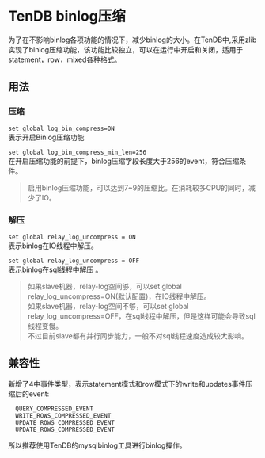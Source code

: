 # TenDB binlog压缩
为了在不影响binlog各项功能的情况下，减少binlog的大小。在TenDB中,采用zlib实现了binlog压缩功能，该功能比较独立，可以在运行中开启和关闭，适用于statement，row，mixed各种格式。


## 用法
### 压缩

`set global log_bin_compress=ON `  
表示开启Binlog压缩功能

`set global log_bin_compress_min_len=256 `  
在开启压缩功能的前提下，binlog压缩字段长度大于256的event，符合压缩条件。

>启用binlog压缩功能，可以达到7~9的压缩比。在消耗较多CPU的同时，减少了IO。

### 解压

`set global relay_log_uncompress = ON`  
表示binlog在IO线程中解压。

`set global relay_log_uncompress = OFF`  
表示binlog在sql线程中解压 。

>如果slave机器，relay-log空间够，可以set global relay_log_uncompress=ON(默认配置)，在IO线程中解压。  
如果slave机器，relay-log空间不够，可以set global relay_log_uncompress=OFF，在sql线程中解压，但是这样可能会导致sql线程变慢。  
不过目前slave都有并行同步能力，一般不对sql线程速度造成较大影响。


## 兼容性

新增了4中事件类型，表示statement模式和row模式下的write和updates事件压缩后的event:
```
  QUERY_COMPRESSED_EVENT
  WRITE_ROWS_COMPRESSED_EVENT
  UPDATE_ROWS_COMPRESSED_EVENT
  UPDATE_ROWS_COMPRESSED_EVENT 
```
所以推荐使用TenDB的mysqlbinlog工具进行binlog操作。


